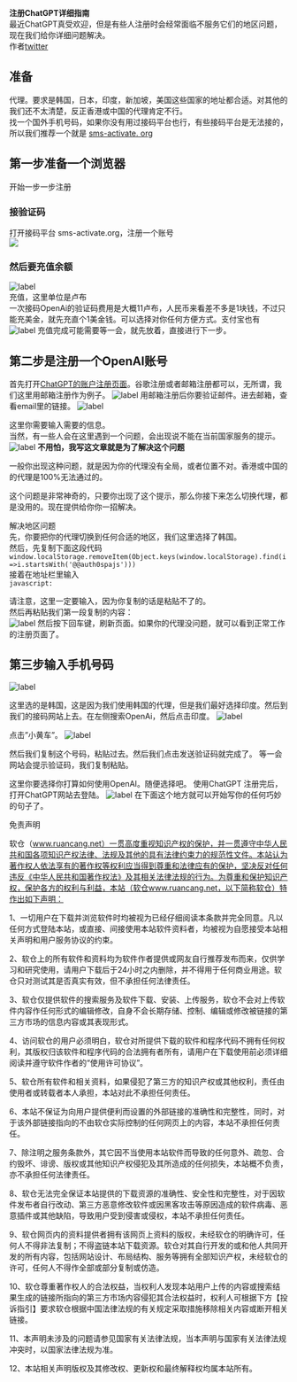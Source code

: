 **注册ChatGPT详细指南**  
最近ChatGPT真受欢迎，但是有些人注册时会经常面临不服务它们的地区问题，现在我们给你详细问题解决。  
作者[twitter](https://twitter.com/BoxMrChen)  
## 准备
代理。要求是韩国，日本，印度，新加坡，美国这些国家的地址都合适。对其他的我们还不太清楚，反正香港或中国的代理肯定不行。  
找一个国外手机号码，如果你没有用过接码平台也行，有些接码平台是无法接的，所以我们推荐一个就是 [sms-activate.  org](https://sms-activate.org/cn)
## 第一步准备一个浏览器

开始一步一步注册  
### 接验证码  
打开接码平台 sms-activate.org，注册一个账号  
![](https://lh6.googleusercontent.com/cMeZQKgY35Bnn9cqLhmZuNP4wYfgawEmklF8HfGU6vAXCsIN8WnpmZ4zwEq3lhi116Gw9epgJOGyDjVLET0skBytiuT41ZGa08crSpt1yh6gnpCni-JJjSmPYiFTj9csfrgDStp3iANCPsbHcToModOOSUvhQzQFQtdziT6A6QzMjXez82OcaIQu5h1iCA)

### 然后要充值余额  
![label](https://lh5.googleusercontent.com/yVgQqWlnP3Rk0thUlNUP7SAtU66CTD1L4HRHm5KhC_ZSfy0PdY1ANoLJRE_NRRttSCyGdBuR2WprtzCfbbyrXJ4oY99QCg4fg8lH2GbPAYc9GcZ33hPSRirWq1nFhPytxkeJ4VQgvpQlMFNDnw3RAdWcgwK-QXXPh-JqcdRE-ofSl5CM_UZDOm1o2GvWuA)  
充值，这里单位是卢布  
一次接码OpenAi的验证码费用是大概11卢布，人民币来看差不多是1块钱，不过只能充美金，就先充直个1美金钱。可以选择对你任何方便方式。支付宝也有  
![label](https://lh3.googleusercontent.com/g7fMxTmyZN6gl2uY0ZYdWebtbwrOZz7mEtdM3h1WwNGJxMcOVEeASgWk_qHmUYh68nRZ8mTuS5Wm7ZPvm8iAlDP8ChF6fDQZtLJYurScOr0SU8thZP9BKYwMPoRoMdg3OSksBQo_Z01Cxaun2knKymAItvkI51Uz8I9fZoRvDocoDD8jph-E0iJuZtLK3Q)
充值完成可能需要等一会，就先放着，直接进行下一步。  
## 第二步是注册一个OpenAI账号  
首先打开[ChatGPT的账户注册页面](https://beta.openai.com/signup)。谷歌注册或者邮箱注册都可以，无所谓，我们这里用邮箱注册作为例子。
![label](https://lh4.googleusercontent.com/5FAoNOuw0v992RG1BreZuHjLJv1TpWYSs8Vk8nfTI4YnuKKgO-54rRHromwVnwjXGvHhdoDj0Lu_yjH2E4G4lOV2pvlgC1G-5g6SpvrVGnoxz6yQWtBiryWutOymCtW2UuHzEooXF1O-ilKMdBknLtEskP3MeaI1RZavvrDCXweIUnhdJ8t6eN1vjFoP3Q)
用邮箱注册后你要验证邮件。进去邮箱，查看email里的链接。
![label](https://lh6.googleusercontent.com/8bcYtPuGvpYcfLzGqi4uF1cHeuiYRW0zYwTUc5EX--LVenBC0iDtpp00UWxbvk7aJAyW08RIhpArfDORzd8N8Eko6fK7prIZxBGEcZmYZ6NlAInYo9mls9S85R-rdsos4joQfLS0-l15GIvblEyXLc3jzoht24aecm-m9CeZIui76iZX3FOWapRuigyYYQ)

这里你需要输入需要的信息。  
当然，有一些人会在这里遇到一个问题，会出现说不能在当前国家服务的提示。  
![label](https://lh5.googleusercontent.com/7R1aY59o0MNxWmlONV5KktskGbifyEAP9cn2zYxxvIMkKO5bpaLtAo-76iHN0yPcL413dUxHytKI2hOgFzDi2SShQ60NrEdhhjNTUcjKUtf3xYFNBaiDe3yDdWH90gBmDoQRuVuz3fsNuQaVxUiPqlVWYULR3dAyOB35C2MmT3kOVfWk5fMOty0MUSZ48A)
**不用怕，我写这文章就是为了解决这个问题**  

一般你出现这种问题，就是因为你的代理没有全局，或者位置不对。香港或中国的的代理是100%无法通过的。    

这个问题是非常神奇的，只要你出现了这个提示，那么你接下来怎么切换代理，都是没用的。现在提供给你你一招解决。  

解决地区问题  
先，你要把你的代理切换到任何合适的地区，我们这里选择了韩国。  
然后，先复制下面这段代码  
`
window.localStorage.removeItem(Object.keys(window.localStorage).find(i=>i.startsWith('@@auth0spajs')))
`  
接着在地址栏里输入  
`javascript:`  

请注意，这里一定要输入，因为你复制的话是粘贴不了的。  
然后再粘贴我们第一段复制的内容：  
![label](https://lh6.googleusercontent.com/nZPZ-jlp6ZW_4DH6YpIPFJJGsL6Dz6g2_P3JcGlg8C18mvcmLSLC3FKI7cVeSLe-A0yq_8IdlocOGcmPmF0f7K-IHlQZSWekYbyi6kZXAbMC_mSovCG58f5EQuhDLydd9PWCf3eM47A2YNY790U11ka0Qw1PYUuhL3LyTnegsRRuMc9aTzX8FifLl2WOZg)
然后按下回车键，刷新页面。如果你的代理没问题，就可以看到正常工作的注册页面了。
## 第三步输入手机号码
![label](https://lh5.googleusercontent.com/-P8__DqW8L2ALL1R-prXR67miAndgWSKd1nyRVX6GIOLqqBM-pIYr9-ItBB4Y-dvbK4IsVomBl7ZLrHr60rkJIPh6ra1293C7CNKIgNGo0nRChZQSH4BnAtJ1IZfjJRZDhGnfNp_aGlo_O46QOChyz5REw0Xu3nOP2yqJSQmKRXbIP1xaWhiVmlAHtXE3g)

这里选的是韩国，这是因为我们使用韩国的代理，但是我们最好选择印度。然后到我们的接码网站上去。在左侧搜索OpenAi，然后点击印度。
![label](https://lh6.googleusercontent.com/CF_2ilYYa3bJndavHZkG2CRuKOIBnI_pRd7ljOik61P42vHUdfGN-yOautzgUI9Jty04jdoqf9tOQdsAfSlqKDO-SQwyrzS9JvriuPwO3UD7MlMJgbZi_E4M76FhzcL8X5zz8HewvTtwOCHziihUKESUovjR2f8pVg5QYF5gVWxCIOpJJ5NhKP2uruGrJA)
 
点击”小黄车”。
![label](https://lh5.googleusercontent.com/DSqE8eZhRe_v_jftZH4nf7KN74jL5ll3WqWeVQHd3EznubDpdsb2Tp9iI5R8dRtF9ZTlG5hZw2vaP3ihm-Ottk-1Yf6NSku7jdYAEM6APR8HwuLZbF_6dVe6uvtN0Ay9NlqhWiPyhnpeFkXnlsBXWPBA006_Li5SeuIzLLrceyTVw_ja71xCLaqK3v3HDw)

然后我们复制这个号码，粘贴过去。然后我们点击发送验证码就完成了。
等一会网站会提示验证码，我们复制粘贴。

这里你要选择你打算如何使用OpenAI。随便选择吧。
使用ChatGPT
注册完后，打开ChatGPT网站去登陆。
![label](https://lh3.googleusercontent.com/6ZdsiN3icfui0AdbF5_D5gRsK6BGlNBbNYusO4jrPHzZOJYov0zE9qukPwlA1jmGET4og0s9oYlZ0cHtaM1Ty8nW9BpnHxf14SZ9Jkq7NrgTfYC7qwx8fl4IpRykNdcRic4dAiQ3c_VRrLe8E7MNdZEAf9prceEdOAd6btO5FiWDOXt8VTu0PJz8Iq69Cg)
在下面这个地方就可以开始写你的任何巧妙的句子了。  

免责声明

软仓（www.ruancang.net）一贯高度重视知识产权的保护，并一贯遵守中华人民共和国各项知识产权法律、法规及其他的具有法律约束力的规范性文件。本站认为著作权人依法享有的著作权等权利应当得到尊重和法律应有的保护，坚决反对任何违反《中华人民共和国著作权法》及其相关法律法规的行为。为尊重和保护知识产权，保护各方的权利与利益，本站（软仓www.ruancang.net，以下简称软仓）特作出如下声明：

1、一切用户在下载并浏览软件时均被视为已经仔细阅读本条款并完全同意。凡以任何方式登陆本站，或直接、间接使用本站软件资料者，均被视为自愿接受本站相关声明和用户服务协议的约束。

2、软仓上的所有软件和资料均为软件作者提供或网友自行推荐发布而来，仅供学习和研究使用，请用户下载后于24小时之内删除，并不得用于任何商业用途。软仓只对测试其是否真实有效，但不承担任何法律责任。

3、软仓仅提供软件的搜索服务及软件下载、安装、上传服务，软仓不会对上传软件内容作任何形式的编辑修改，自身不会长期存储、控制、编辑或修改被链接的第三方市场的信息内容或其表现形式。

4、访问软仓的用户必须明白，软仓对所提供下载的软件和程序代码不拥有任何权利，其版权归该软件和程序代码的合法拥有者所有，请用户在下载使用前必须详细阅读并遵守软件作者的“使用许可协议”。

5、软仓所有软件和相关资料，如果侵犯了第三方的知识产权或其他权利，责任由使用者或转载者本人承担，本站对此不承担任何责任。

6、本站不保证为向用户提供便利而设置的外部链接的准确性和完整性，同时，对于该外部链接指向的不由软仓实际控制的任何网页上的内容，本站不承担任何责任。

7、除注明之服务条款外，其它因不当使用本站软件而导致的任何意外、疏忽、合约毁坏、诽谤、版权或其他知识产权侵犯及其所造成的任何损失，本站概不负责，亦不承担任何法律责任。

8、软仓无法完全保证本站提供的下载资源的准确性、安全性和完整性，对于因软件发布者自行改动、第三方恶意修改软件或因黑客攻击等原因造成的软件病毒、恶意插件或其他缺陷，导致用户受到侵害或侵权，本站不承担任何责任。

9、软仓网页内的资料提供者拥有该网页上资料的版权，未经软仓的明确许可，任何人不得非法复制；不得盗链本站下载资源。软仓对其自行开发的或和他人共同开发的所有内容，包括网站设计、布局结构、服务等拥有全部知识产权，未经软仓的许可，任何人不得作全部或部分复制或仿造。

10、软仓尊重著作权人的合法权益，当权利人发现本站用户上传的内容或搜索结果生成的链接所指向的第三方市场内容侵犯其合法权益时，权利人可根据下方【投诉指引】要求软仓根据中国法律法规的有关规定采取措施移除相关内容或断开相关链接。

11、本声明未涉及的问题请参见国家有关法律法规，当本声明与国家有关法律法规冲突时，以国家法律法规为准。

12、本站相关声明版权及其修改权、更新权和最终解释权均属本站所有。